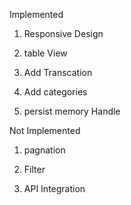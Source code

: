 Implemented

1) Responsive Design

2) table View 

3) Add Transcation

4) Add categories

5) persist memory  Handle


Not Implemented

1) pagnation 

2) Filter

3) API Integration